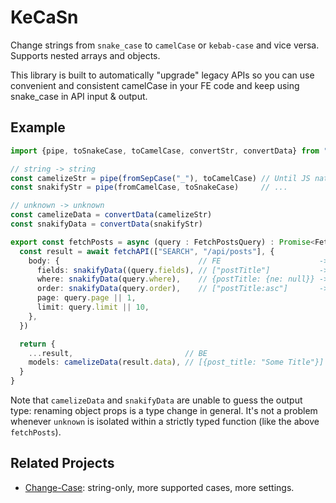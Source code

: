 # KeCaSn

Change strings from `snake_case` to `camelCase` or `kebab-case` and vice versa. 
Supports nested arrays and objects.

This library is built to automatically "upgrade" legacy APIs so you can use convenient and consistent
camelCase in your FE code and keep using snake_case in API input & output.

## Example

```ts
import {pipe, toSnakeCase, toCamelCase, convertStr, convertData} from "kecasn"

// string -> string
const camelizeStr = pipe(fromSepCase("_"), toCamelCase) // Until JS natively supports `|>` pipeline operator
const snakifyStr = pipe(fromCamelCase, toSnakeCase)     // ...

// unknown -> unknown
const camelizeData = convertData(camelizeStr)
const snakifyData = convertData(snakifyStr)

export const fetchPosts = async (query : FetchPostsQuery) : Promise<FetchPostsResult> => {
  const result = await fetchAPI(["SEARCH", "/api/posts"], {
    body: {                               // FE                      -> BE 
      fields: snakifyData((query.fields), // ["postTitle"]           -> ["post_title"]
      where: snakifyData(query.where),    // {postTitle: {ne: null}} -> {post_title: {ne: null}}
      order: snakifyData(query.order),    // ["postTitle:asc"]       -> ["post_title:asc"]
      page: query.page || 1,
      limit: query.limit || 10,
    },
  })

  return {
    ...result,                         // BE                           -> FE 
    models: camelizeData(result.data), // [{post_title: "Some Title"}] -> [{postTitle: "Some Title"}]
  }
}
```

Note that `camelizeData` and `snakifyData` are unable to guess the output type: renaming object props
is a type change in general. It's not a problem whenever `unknown` is isolated within a strictly typed
function (like the above `fetchPosts`).

## Related Projects

- [Change-Case](https://github.com/blakeembrey/change-case): string-only, more supported cases, more settings.
